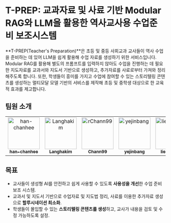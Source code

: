 # T-PREP: 교과자료 및 사료 기반 Modular RAG와 LLM을 활용한 역사교사용 수업준비 보조시스템

**T-PREP(Teacher's Preparation)**은 초등 및 중등 사회교과 교사들이 역사 수업을 준비하는 데 있어 LLM을 쉽게 활용해 수업 자료를 생성하기 위한 서비스입니다. 
Modular RAG를 활용해 별도의 프롬프트를 입력하지 않아도 수업을 진행하는 데 필요한 지도자료를 교과서와 지도서 기반으로 생성하고, 추가자료를 사료로부터 가져와 정리해주도록 합니다. 
또한, 학생들이 흥미를 가지고 수업에 참여할 수 있는 스토리텔링 콘텐츠를 생성하는 멀티모달 모델 기반의 서비스를 제작해 초등 및 중학생 대상으로 한 교육적 효과를 제고합니다.

## 팀원 소개
<table> <tr> <td align="center"> <a href="https://github.com/han-chanhee"> <img src="https://github.com/han-chanhee.png" width="100px;" alt="han-chanhee"/><br /> <sub><b>han-chanhee</b></sub> </a> </td> 
<td align="center"> <a href="https://github.com/Langhakim"> <img src="https://github.com/Langhakim.png" width="100px;" alt="Langhakim"/><br /> <sub><b>Langhakim</b></sub> </a> </td> 
<td align="center"> <a href="https://github.com/Chann99"> <img src="https://github.com/Chann99.png" width="100px;" alt="rChann99"/><br /> <sub><b>Chann99</b></sub> </a> </td> 
<td align="center"> <a href="https://github.com/yejinbang"> <img src="https://github.com/yejinbang.png" width="100px;" alt="yejinbang"/><br /> <sub><b>yejinbang</b></sub> </a> </td> 
<td align="center"> <a href="https://github.com/liebenholz"> <img src="https://github.com/liebenholz.png" width="100px;" alt="liebenholz"/><br /> <sub><b>liebenholz</b></sub> </a> </td> 
<td align="center"> <a href="https://github.com/estelle21kr"> <img src="https://github.com/estelle21kr.png" width="100px;" alt="estelle21kr"/><br /> <sub><b>estelle21kr</b></sub> </a> </td> </tr> </table>

## 목표
- 교사들이 생성형 AI를 안전하고 쉽게 사용할 수 있도록 **사용성을 개선**한 수업 준비 보조 시스템.
- 교과서 및 지도서 기반으로 수업자료 및 지도법 정리, 사료를 이용한 추가자료 생성으로 **할루시네이션 최소화**.
- 학생들이 몰입할 수 있는 **스토리텔링 콘텐츠를 생성**하고, 교사가 내용을 검토 및 수정 가능하도록 설정.
